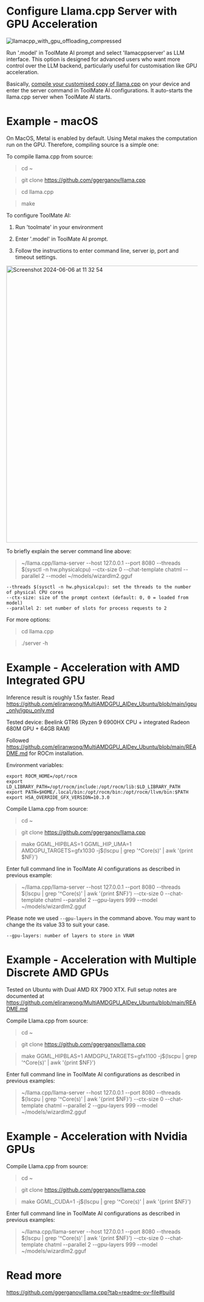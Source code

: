 # Configure Llama.cpp Server with GPU Acceleration

![llamacpp_with_gpu_offloading_compressed](https://github.com/eliranwong/toolmate/assets/25262722/2d607fc1-e6b5-4c62-be14-325d73866fce)

Run '.model' in ToolMate AI prompt and select 'llamacppserver' as LLM interface.  This option is designed for advanced users who want more control over the LLM backend, particularly useful for customisation like GPU acceleration.

Basically, [compile your customised copy of llama.cpp](https://github.com/ggerganov/llama.cpp?tab=readme-ov-file#build) on your device and enter the server command in ToolMate AI configurations. It auto-starts the llama.cpp server when ToolMate AI starts.

# Example - macOS

On MacOS, Metal is enabled by default. Using Metal makes the computation run on the GPU.  Therefore, compiling source is a simple one:

To compile llama.cpp from source:

> cd ~

> git clone https://github.com/ggerganov/llama.cpp

> cd llama.cpp

> make

To configure ToolMate AI:

1. Run 'toolmate' in your environment

2. Enter '.model' in ToolMate AI prompt.

3. Follow the instructions to enter command line, server ip, port and timeout settings.

<img width="729" alt="Screenshot 2024-06-06 at 11 32 54" src="https://github.com/eliranwong/toolmate/assets/25262722/5004662d-03db-4f5b-a770-d0f16996a03c">

To briefly explain the server command line above:

> ~/llama.cpp/llama-server --host 127.0.0.1 --port 8080 --threads $(sysctl -n hw.physicalcpu) --ctx-size 0 --chat-template chatml --parallel 2 --model ~/models/wizardlm2.gguf

```
--threads $(sysctl -n hw.physicalcpu): set the threads to the number of physical CPU cores
--ctx-size: size of the prompt context (default: 0, 0 = loaded from model)
--parallel 2: set number of slots for process requests to 2
```

For more options:

> cd llama.cpp

> ./server -h

# Example - Acceleration with AMD Integrated GPU

Inference result is roughly 1.5x faster.  Read https://github.com/eliranwong/MultiAMDGPU_AIDev_Ubuntu/blob/main/igpu_only/igpu_only.md

Tested device: Beelink GTR6 (Ryzen 9 6900HX CPU + integrated Radeon 680M GPU + 64GB RAM)

Followed https://github.com/eliranwong/MultiAMDGPU_AIDev_Ubuntu/blob/main/README.md for ROCm installation.

Environment variables:

```
export ROCM_HOME=/opt/rocm
export LD_LIBRARY_PATH=/opt/rocm/include:/opt/rocm/lib:$LD_LIBRARY_PATH
export PATH=$HOME/.local/bin:/opt/rocm/bin:/opt/rocm/llvm/bin:$PATH
export HSA_OVERRIDE_GFX_VERSION=10.3.0
```

Compile Llama.cpp from source:

> cd ~

> git clone https://github.com/ggerganov/llama.cpp

> make GGML_HIPBLAS=1 GGML_HIP_UMA=1 AMDGPU_TARGETS=gfx1030 -j$(lscpu | grep '^Core(s)' | awk '{print $NF}')

Enter full command line in ToolMate AI configurations as described in previous example:

> ~/llama.cpp/llama-server --host 127.0.0.1 --port 8080 --threads $(lscpu | grep '^Core(s)' | awk '{print $NF}') --ctx-size 0 --chat-template chatml --parallel 2 --gpu-layers 999 --model ~/models/wizardlm2.gguf

Please note we used `--gpu-layers` in the command above. You may want to change the its value 33 to suit your case.

```
--gpu-layers: number of layers to store in VRAM
```

# Example - Acceleration with Multiple Discrete AMD GPUs

Tested on Ubuntu with Dual AMD RX 7900 XTX. Full setup notes are documented at https://github.com/eliranwong/MultiAMDGPU_AIDev_Ubuntu/blob/main/README.md

Compile Llama.cpp from source:

> cd ~

> git clone https://github.com/ggerganov/llama.cpp

> make GGML_HIPBLAS=1 AMDGPU_TARGETS=gfx1100 -j$(lscpu | grep '^Core(s)' | awk '{print $NF}')

Enter full command line in ToolMate AI configurations as described in previous examples:

> ~/llama.cpp/llama-server --host 127.0.0.1 --port 8080 --threads $(lscpu | grep '^Core(s)' | awk '{print $NF}') --ctx-size 0 --chat-template chatml --parallel 2 --gpu-layers 999 --model ~/models/wizardlm2.gguf

# Example - Acceleration with Nvidia GPUs

Compile Llama.cpp from source:

> cd ~

> git clone https://github.com/ggerganov/llama.cpp

> make GGML_CUDA=1 -j$(lscpu | grep '^Core(s)' | awk '{print $NF}')

Enter full command line in ToolMate AI configurations as described in previous examples:

> ~/llama.cpp/llama-server --host 127.0.0.1 --port 8080 --threads $(lscpu | grep '^Core(s)' | awk '{print $NF}') --ctx-size 0 --chat-template chatml --parallel 2 --gpu-layers 999 --model ~/models/wizardlm2.gguf

# Read more

https://github.com/ggerganov/llama.cpp?tab=readme-ov-file#build